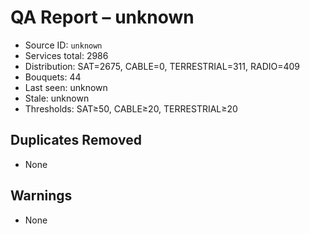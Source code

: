 # QA Report – unknown

- Source ID: `unknown`
- Services total: 2986
- Distribution: SAT=2675, CABLE=0, TERRESTRIAL=311, RADIO=409
- Bouquets: 44
- Last seen: unknown
- Stale: unknown
- Thresholds: SAT≥50, CABLE≥20, TERRESTRIAL≥20

## Duplicates Removed
- None

## Warnings
- None
